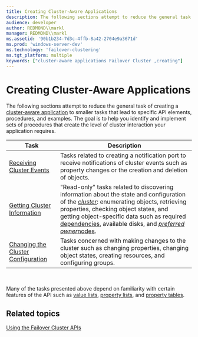 ```yaml
---
title: Creating Cluster-Aware Applications
description: The following sections attempt to reduce the general task of creating a cluster-aware application to smaller tasks that lead to specific API elements, procedures, and examples.
audience: developer
author: REDMOND\\markl
manager: REDMOND\\markl
ms.assetid: '90b1b234-7d3c-4ffb-8a42-2704e9a3671d'
ms.prod: 'windows-server-dev'
ms.technology: 'failover-clustering'
ms.tgt_platform: multiple
keywords: ["cluster-aware applications Failover Cluster ,creating"]
---
```


# Creating Cluster-Aware Applications

The following sections attempt to reduce the general task of creating a [cluster-aware application](cluster-aware-applications.md) to smaller tasks that lead to specific API elements, procedures, and examples. The goal is to help you identify and implement sets of procedures that create the level of cluster interaction your application requires.



| Task                                                                         | Description                                                                                                                                                                                                                                                                                                                                                                                               |
|------------------------------------------------------------------------------|-----------------------------------------------------------------------------------------------------------------------------------------------------------------------------------------------------------------------------------------------------------------------------------------------------------------------------------------------------------------------------------------------------------|
| [Receiving Cluster Events](receiving-cluster-events.md)                     | Tasks related to creating a notification port to receive notifications of cluster events such as property changes or the creation and deletion of objects.                                                                                                                                                                                                                                                |
| [Getting Cluster Information](getting-cluster-information.md)               | "Read-only" tasks related to discovering information about the state and configuration of the [*cluster*](c-gly.md#-wolf-cluster-gly): enumerating objects, retrieving properties, checking object states, and getting object-specific data such as required [dependencies](resource-dependencies.md), available disks, and [*preferred owner*](p-gly.md#-wolf-preferred-owner-gly)[nodes](nodes.md). |
| [Changing the Cluster Configuration](changing-the-cluster-configuration.md) | Tasks concerned with making changes to the cluster such as changing properties, changing object states, creating resources, and configuring groups.                                                                                                                                                                                                                                                       |



 

Many of the tasks presented above depend on familiarity with certain features of the API such as [value lists](value-lists.md), [property lists](property-lists.md), and [property tables](property-tables.md).

## Related topics

<dl> <dt>

[Using the Failover Cluster APIs](using-the-server-cluster-api.md)
</dt> </dl>

 

 




